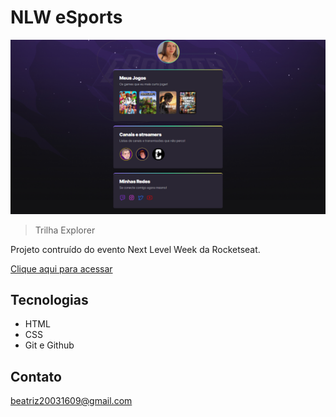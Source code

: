# NLW eSports 

![preview](./.github/preview.png)

> Trilha Explorer

Projeto contruído do evento Next Level Week da Rocketseat.

[Clique aqui para acessar](https://abeasantos.github.io/nlw-esports-explorer/)

## Tecnologias

  - HTML
  - CSS
  - Git e Github

## Contato

beatriz20031609@gmail.com


